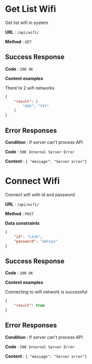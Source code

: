 # Get List Wifi

Get list wifi in system

**URL** : `/api/wifi/`

**Method** : `GET`

## Success Response

**Code** : `200 OK`

**Content examples**

There're 2 wifi networks

```json
{
    "result": [
        "XXX", "YYY"
    ]
}
```

## Error Responses

**Condition** : If server can't process API

**Code** : `500 Internal Server Error`

**Content** : `{ "message": "Server error"}`

# Connect Wifi

Connect wifi with id and password

**URL** : `/api/wifi/`

**Method** : `POST`

**Data constraints**

```json
{
    "id": "Link",
    "password": "abcxyz"
}
```


## Success Response

**Code** : `200 OK`

**Content examples**

Connecting to wifi network is successful

```json
{
    "result": true
}
```

## Error Responses

**Condition** : If server can't process API

**Code** : `500 Internal Server Error`

**Content** : `{ "message": "Server error"}`